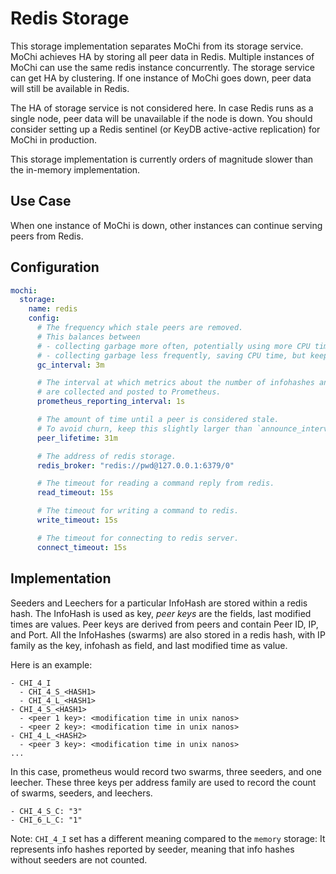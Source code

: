 # Redis Storage

This storage implementation separates MoChi from its storage service. MoChi achieves HA by storing all peer data in
Redis. Multiple instances of MoChi can use the same redis instance concurrently. The storage service can get HA by
clustering. If one instance of MoChi goes down, peer data will still be available in Redis.

The HA of storage service is not considered here. In case Redis runs as a single node, peer data will be unavailable if
the node is down. You should consider setting up a Redis sentinel (or KeyDB active-active replication) for MoChi in production.

This storage implementation is currently orders of magnitude slower than the in-memory implementation.

## Use Case

When one instance of MoChi is down, other instances can continue serving peers from Redis.

## Configuration

```yaml
mochi:
  storage:
    name: redis
    config:
      # The frequency which stale peers are removed.
      # This balances between
      # - collecting garbage more often, potentially using more CPU time, but potentially using less memory (lower value)
      # - collecting garbage less frequently, saving CPU time, but keeping old peers long, thus using more memory (higher value).
      gc_interval: 3m

      # The interval at which metrics about the number of infohashes and peers
      # are collected and posted to Prometheus.
      prometheus_reporting_interval: 1s

      # The amount of time until a peer is considered stale.
      # To avoid churn, keep this slightly larger than `announce_interval`
      peer_lifetime: 31m

      # The address of redis storage.
      redis_broker: "redis://pwd@127.0.0.1:6379/0"

      # The timeout for reading a command reply from redis.
      read_timeout: 15s

      # The timeout for writing a command to redis.
      write_timeout: 15s

      # The timeout for connecting to redis server.
      connect_timeout: 15s
```

## Implementation

Seeders and Leechers for a particular InfoHash are stored within a redis hash. The InfoHash is used as key, _peer keys_
are the fields, last modified times are values. Peer keys are derived from peers and contain Peer ID, IP, and Port. All
the InfoHashes (swarms) are also stored in a redis hash, with IP family as the key, infohash as field, and last modified
time as value.

Here is an example:

```
- CHI_4_I
  - CHI_4_S_<HASH1>
  - CHI_4_L_<HASH1>
- CHI_4_S_<HASH1>
  - <peer 1 key>: <modification time in unix nanos>
  - <peer 2 key>: <modification time in unix nanos>
- CHI_4_L_<HASH2>
  - <peer 3 key>: <modification time in unix nanos>
...
```

In this case, prometheus would record two swarms, three seeders, and one leecher. These three keys per address family
are used to record the count of swarms, seeders, and leechers.

```
- CHI_4_S_C: "3"
- CHI_6_L_C: "1"
```

Note: `CHI_4_I` set has a different meaning compared to the `memory` storage:
It represents info hashes reported by seeder, meaning that info hashes without seeders are not counted.
